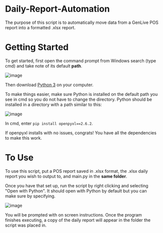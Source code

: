 # Daily-Report-Automation

The purpose of this script is to automatically move data from a GenLive POS report into a formatted .xlsx report. 

# Getting Started

To get started, first open the command prompt from Windows search (type cmd) and take note of its default **path**. 

![image](https://user-images.githubusercontent.com/88129677/132111480-73acbe8c-37fc-4efc-bc89-82e633bd66e5.png)

Then download [Python 3](https://www.python.org/downloads/) on your computer. 

To make things easier, make sure Python is installed on the default path you see in cmd so you do not have to change the directory. Python should be installed in a directory with a path similar to this:

![image](https://user-images.githubusercontent.com/88129677/132111308-ea6f73e0-81d4-4ab5-8887-39e6aecd689b.png)

In cmd, enter ```pip install openpyxl==2.6.2```. 

If openpyxl installs with no issues, congrats! You have all the dependencies to make this work. 

# To Use

To use this script, put a POS report saved in .xlsx format, the .xlsx daily report you wish to output to, and main.py in the **same folder**. 

Once you have that set up, run the script by right clicking and selecting "Open with Python". It should open with Python by default but you can make sure by specifying. 

![image](https://user-images.githubusercontent.com/88129677/132111433-5f182a62-287f-4f29-b317-637d44ffa614.png)

You will be prompted with on screen instructions. Once the program finishes executing, a copy of the daily report will appear in the folder the script was placed in. 
